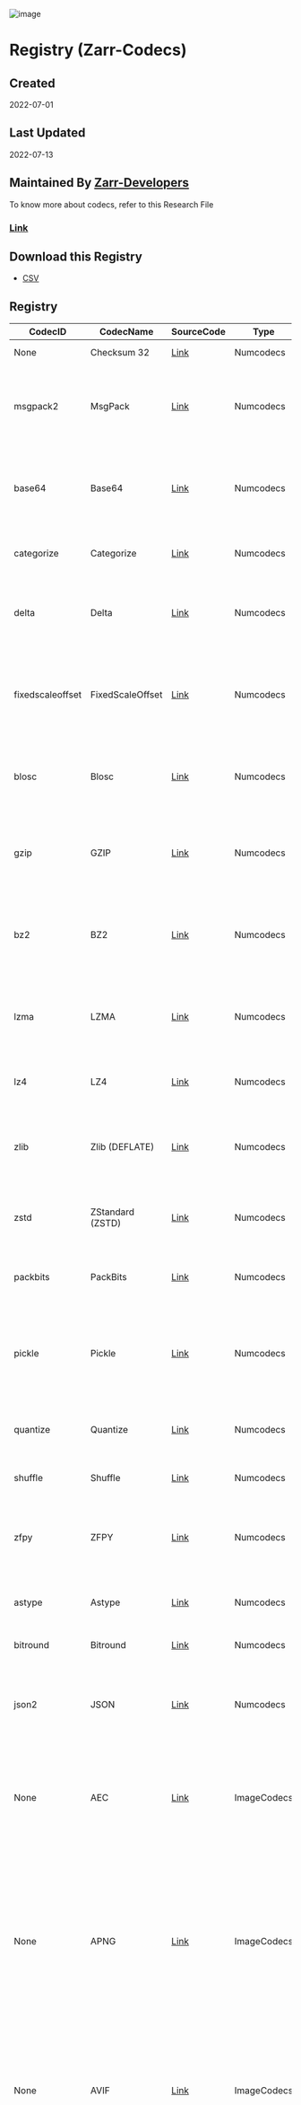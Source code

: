![image](https://user-images.githubusercontent.com/81817735/177476995-580fb2ed-0b4e-4bde-bfba-1fc70b044916.png)

# Registry (Zarr-Codecs)
## Created

2022-07-01
## Last Updated

2022-07-13
## Maintained By [Zarr-Developers](https://github.com/zarr-developers)

To know more about codecs, refer to this Research File

### [Link](https://alt-shivam.github.io/Codecs-Registry/Others/Research)
## Download this Registry
* [CSV](https://downgit.github.io/#/home?url=https://github.com/Alt-Shivam/Codecs-Registry/blob/main/Registry.csv)

## Registry

| **CodecID** | **CodecName** | **SourceCode** | **Type** | **Description** | **LastUpdate** |
|---|---|---|---|---|---|
| None | Checksum 32 | [Link](https://github.com/zarr-developers/numcodecs/blob/main/numcodecs/checksum32.py) | Numcodecs | Checksum Algorithm | 08/07/22 |
| msgpack2 | MsgPack | [Link](https://github.com/zarr-developers/numcodecs/blob/main/numcodecs/msgpacks.py) | Numcodecs | Codec to encode data as msgpacked bytes. Useful for encoding an array of Python | 08/07/22 |
| base64 | Base64 | [Link](https://github.com/zarr-developers/numcodecs/blob/main/numcodecs/base64.py) | Numcodecs | Codec providing base64 compression via the Python standard library. | 08/07/22 |
| categorize | Categorize | [Link](https://github.com/zarr-developers/numcodecs/blob/main/numcodecs/categorize.py) | Numcodecs | Filter encoding categorical string data as integers. | 08/07/22 |
| delta | Delta | [Link](https://github.com/zarr-developers/numcodecs/blob/main/numcodecs/delta.py) | Numcodecs | Codec to encode data as the difference between adjacent values. | 08/07/22 |
| fixedscaleoffset | FixedScaleOffset | [Link]() | Numcodecs | Applies the transformation (x - offset) * scale to all chunks.  Results are rounded to the nearest integer | 08/07/22 |
| blosc | Blosc | [Link](https://github.com/zarr-developers/numcodecs/blob/main/numcodecs/blosc.pyx) | Numcodecs | Codec providing compression using the Blosc meta-compressor. | 08/07/22 |
| gzip | GZIP | [Link](https://github.com/zarr-developers/numcodecs/blob/main/numcodecs/gzip.py) | Numcodecs | Codec providing gzip compression using zlib via the Python standard library. | 08/07/22 |
| bz2 | BZ2 | [Link](https://github.com/zarr-developers/numcodecs/blob/main/numcodecs/bz2.py) | Numcodecs | Codec providing compression using bzip2 via the Python standard library. | 08/07/22 |
| lzma | LZMA | [Link](https://github.com/zarr-developers/numcodecs/blob/main/numcodecs/lzma.py) | Numcodecs | Codec providing compression using lzma via the Python standard library. | 08/07/22 |
| lz4 | LZ4 | [Link](https://github.com/zarr-developers/numcodecs/blob/main/numcodecs/lz4.pyx) | Numcodecs | Codec providing compression using LZ4. | 08/07/22 |
| zlib | Zlib (DEFLATE) | [Link](https://github.com/zarr-developers/numcodecs/blob/main/numcodecs/zlib.py) | Numcodecs | Codec providing compression using zlib via the Python standard library. | 08/07/22 |
| zstd | ZStandard (ZSTD) | [Link](https://github.com/zarr-developers/numcodecs/blob/main/numcodecs/zstd.pyx) | Numcodecs | Codec providing compression using Zstandard. | 08/07/22 |
| packbits | PackBits | [Link](https://github.com/zarr-developers/numcodecs/blob/main/numcodecs/packbits.py) | Numcodecs | Codec to pack elements of a boolean array into bits in a uint8 array. | 08/07/22 |
| pickle | Pickle | [Link](https://github.com/zarr-developers/numcodecs/blob/main/numcodecs/pickles.py) | Numcodecs | Codec to encode data as as pickled bytes. Useful for encoding an array of Python string objects. | 08/07/22 |
| quantize | Quantize | [Link](https://github.com/zarr-developers/numcodecs/blob/main/numcodecs/quantize.py) | Numcodecs | Lossy filter to reduce the precision of floating point data. | 08/07/22 |
| shuffle | Shuffle | [Link](https://github.com/zarr-developers/numcodecs/blob/main/numcodecs/_shuffle.pyx) | Numcodecs | Codec providing shuffle | 08/07/22 |
| zfpy | ZFPY | [Link](https://github.com/zarr-developers/numcodecs/blob/main/numcodecs/zfpy.py) | Numcodecs | Codec providing compression using zfpy via the Python standard library. | 08/07/22 |
| astype | Astype | [Link](https://github.com/zarr-developers/numcodecs/blob/main/numcodecs/astype.py) | Numcodecs | Filter to convert data between different types. | 08/07/22 |
| bitround | Bitround | [Link](https://github.com/zarr-developers/numcodecs/blob/main/numcodecs/bitround.py) | Numcodecs | Floating-point bit rounding codec | 08/07/22 |
| json2 | JSON | [Link](https://github.com/zarr-developers/numcodecs/blob/main/numcodecs/json.py) | Numcodecs | Codec to encode data as JSON. Useful for encoding an array of Python objects. | 08/07/22 |
| None | AEC | [Link](https://github.com/cgohlke/imagecodecs/blob/master/imagecodecs/_aec.pyx) | ImageCodecs | Codec to implement the acoustic echo cancellation (AEC) and noise suppression (NS) algorithms. | 08/07/22 |
| None | APNG | [Link](https://github.com/cgohlke/imagecodecs/blob/master/imagecodecs/_apng.pyx) | ImageCodecs | APNG is a file format which extends the PNG specs to permit animated images that work similar to animated GIF files, while supporting 24-bit images and 8-bit transparency not available for GIFs.  | 08/07/22 |
| None | AVIF | [Link](https://github.com/cgohlke/imagecodecs/blob/master/imagecodecs/_avif.pyx) | ImageCodecs | AVIF is an image file format spec for storing images or image sequences compressed with AV1 in the HEIF container format. | 08/07/22 |
| None | Brotli | [Link](https://github.com/cgohlke/imagecodecs/blob/master/imagecodecs/_brotli.pyx) | ImageCodecs | lossless data compression algorithm which uses a combination of LZ77 lossless compression algorithm, Huffman coding and 2nd order context modelling. | 08/07/22 |
| None | Brunsli | [Link](https://github.com/cgohlke/imagecodecs/blob/master/imagecodecs/_brunsli.pyx) | ImageCodecs | Brunsli works as a transcoder converting between JPEG and JPEG XL. | 08/07/22 |
| None | LJpeg | [Link](https://github.com/libjpeg-turbo/libjpeg-turbo) | ImageCodecs | LJPEG is a mode of operation of JPEG. This mode exists because the discrete cosine transform (DCT) based form cannot guarantee that encoder input would exactly match decoder output. | 04/08/22 |
| None | MozJpeg | [Link](https://github.com/mozilla/mozjpeg) | ImageCodecs | MozJPEG improves JPEG compression efficiency achieving higher visual quality and smaller file sizes at the same time and compatible with the JPEG standard | 04/08/22 |
| None | Pglz | [Link](https://github.com/cgohlke/imagecodecs/blob/master/imagecodecs/_pglz.pyx) | ImageCodecs |  | 04/08/22 |
| None | Png | [Link](https://github.com/glennrp/libpng) | ImageCodecs | PNG is a raster-graphics file format that supports lossless data compression and supports palette-based images, grayscale images, and full-color non-palette-based RGB or RGBA images. | 04/08/22 |
| None | Qoi | [Link](https://github.com/phoboslab/qoi) | ImageCodecs | QOI is a specification for lossless image compression of 24-bit or 32-bit color raster (bitmapped) images. | 04/08/22 |
| None | Rcomp | [Link](https://github.com/cgohlke/imagecodecs/blob/master/imagecodecs/_rcomp.pyx) | ImageCodecs | Rcomp codec is an implementation of the Rice algorithm | 04/08/22 |
| None | SPng | [Link](https://github.com/cgohlke/imagecodecs/blob/master/imagecodecs/_spng.pyx) | ImageCodecs | Codec to convert numpy array to PNG image and vice versa. | 04/08/22 |
| None | Szip | [Link](https://github.com/cgohlke/imagecodecs/blob/master/imagecodecs/_szip.pyx) | ImageCodecs |  | 04/08/22 |
| None | Tiff | [Link](https://github.com/cgohlke/imagecodecs/blob/master/imagecodecs/_tiff.pyx) | ImageCodecs | Codec to convert numpy array to TIFF image and vice versa. | 04/08/22 |
| None | Webp | [Link](https://github.com/cgohlke/imagecodecs/blob/master/imagecodecs/_webp.pyx) | ImageCodecs | Codec to convert numpy array to WebP image. | 04/08/22 |
| None | ZLibng | [Link](https://github.com/cgohlke/imagecodecs/blob/master/imagecodecs/_zlibng.pyx) | ImageCodecs |  | 04/08/22 |
| None | Zopfli | [Link](https://github.com/cgohlke/imagecodecs/blob/master/imagecodecs/_zopfli.pyx) | ImageCodecs | Codec to Compress Zlib format using Zopfli. | 04/08/22 |
| None | Avif | [Link](https://github.com/cgohlke/imagecodecs/blob/master/imagecodecs/_avif.pyx) | ImageCodecs | Codec to convert numpy array to  AVIF image. | 04/08/22 |
| None | Cms | [Link](https://github.com/cgohlke/imagecodecs/blob/master/imagecodecs/_cms.pyx) | ImageCodecs |  | 04/08/22 |
| None | Deflate | [Link](https://github.com/cgohlke/imagecodecs/blob/master/imagecodecs/_deflate.pyx) | ImageCodecs |  | 04/08/22 |
| None | Gif | [Link](https://github.com/cgohlke/imagecodecs/blob/master/imagecodecs/_gif.pyx) | ImageCodecs |  | 04/08/22 |
| None | Heif | [Link](https://github.com/cgohlke/imagecodecs/blob/master/imagecodecs/_heif.pyx) | ImageCodecs |  | 04/08/22 |
| None | Jetraw | [Link](https://github.com/cgohlke/imagecodecs/blob/master/imagecodecs/_jetraw.pyx) | ImageCodecs |  | 04/08/22 |
| None | Jpeg12 | [Link](https://github.com/cgohlke/imagecodecs/blob/master/imagecodecs/_jpeg12.pyx) | ImageCodecs |  | 04/08/22 |
| None | Jpeg2k | [Link](https://github.com/cgohlke/imagecodecs/blob/master/imagecodecs/_jpeg2k.pyx) | ImageCodecs |  | 04/08/22 |
| None | Jpeg8 | [Link](https://github.com/cgohlke/imagecodecs/blob/master/imagecodecs/_jpeg8.pyx) | ImageCodecs |  | 04/08/22 |
| None | Jpegls | [Link](https://github.com/cgohlke/imagecodecs/blob/master/imagecodecs/_jpegls.pyx) | ImageCodecs |  | 04/08/22 |
| None | Jpegsof3 | [Link](https://github.com/cgohlke/imagecodecs/blob/master/imagecodecs/_jpegsof3.pyx) | ImageCodecs |  | 04/08/22 |
| None | Jpegxl | [Link](https://github.com/cgohlke/imagecodecs/blob/master/imagecodecs/_jpegxl.pyx) | ImageCodecs |  | 04/08/22 |
| None | Jpegxr | [Link](https://github.com/cgohlke/imagecodecs/blob/master/imagecodecs/_jpegxr.pyx) | ImageCodecs |  | 04/08/22 |
| None | Lerc | [Link](https://github.com/cgohlke/imagecodecs/blob/master/imagecodecs/_lerc.pyx) | ImageCodecs |  | 04/08/22 |


## Haven't found a codec listed here?
* [Add Now!](https://alt-shivam.github.io/Codecs-Registry/Others/AddNewCodec)

